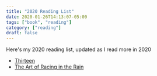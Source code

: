 ```yaml
---
title: "2020 Reading List"
date: 2020-01-26T14:13:07-05:00
tags: ["book", "reading"]
category: ["reading"]
draft: false
---
```


Here's my 2020 reading list, updated as I read more in 2020

* [Thirteen](https://amzn.com/1409170675)
* [The Art of Racing in the Rain](https://amzn.com/006236491X)